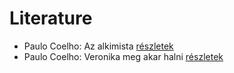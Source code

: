 # Literature

- Paulo Coelho: Az alkimista [részletek](_details/Paulo%20Coelho.md#id_261)
- Paulo Coelho: Veronika meg akar halni [részletek](_details/Paulo%20Coelho.md#id_264)